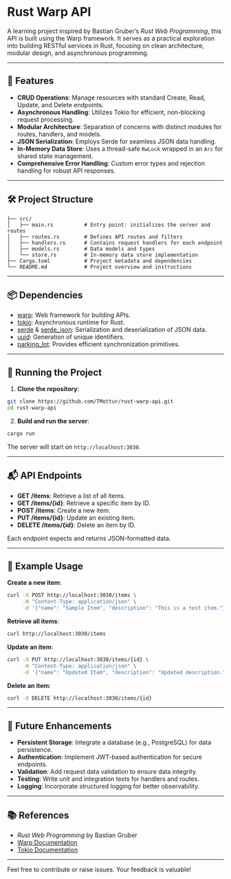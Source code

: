 # Rust Warp API

A learning project inspired by Bastian Gruber’s *Rust Web Programming*, this API is built using the Warp framework. It serves as a practical exploration into building RESTful services in Rust, focusing on clean architecture, modular design, and asynchronous programming.

---

## 🚀 Features

- **CRUD Operations**: Manage resources with standard Create, Read, Update, and Delete endpoints.
- **Asynchronous Handling**: Utilizes Tokio for efficient, non-blocking request processing.
- **Modular Architecture**: Separation of concerns with distinct modules for routes, handlers, and models.
- **JSON Serialization**: Employs Serde for seamless JSON data handling.
- **In-Memory Data Store**: Uses a thread-safe `RwLock` wrapped in an `Arc` for shared state management.
- **Comprehensive Error Handling**: Custom error types and rejection handling for robust API responses.

---

## 🛠 Project Structure

```
├── src/
│   ├── main.rs          # Entry point: initializes the server and routes
│   ├── routes.rs        # Defines API routes and filters
│   ├── handlers.rs      # Contains request handlers for each endpoint
│   ├── models.rs        # Data models and types
│   └── store.rs         # In-memory data store implementation
├── Cargo.toml           # Project metadata and dependencies
└── README.md            # Project overview and instructions
```

---

## 📦 Dependencies

- [warp](https://crates.io/crates/warp): Web framework for building APIs.
- [tokio](https://crates.io/crates/tokio): Asynchronous runtime for Rust.
- [serde](https://crates.io/crates/serde) & [serde_json](https://crates.io/crates/serde_json): Serialization and deserialization of JSON data.
- [uuid](https://crates.io/crates/uuid): Generation of unique identifiers.
- [parking_lot](https://crates.io/crates/parking_lot): Provides efficient synchronization primitives.

---

## 🧪 Running the Project

1. **Clone the repository**:

```bash
git clone https://github.com/TMottur/rust-warp-api.git
cd rust-warp-api
```

2. **Build and run the server**:

```bash
cargo run
```

The server will start on `http://localhost:3030`.

---

## 📬 API Endpoints

- **GET /items**: Retrieve a list of all items.
- **GET /items/{id}**: Retrieve a specific item by ID.
- **POST /items**: Create a new item.
- **PUT /items/{id}**: Update an existing item.
- **DELETE /items/{id}**: Delete an item by ID.

Each endpoint expects and returns JSON-formatted data.

---

## 🧰 Example Usage

**Create a new item**:

```bash
curl -X POST http://localhost:3030/items \
     -H "Content-Type: application/json" \
     -d '{"name": "Sample Item", "description": "This is a test item."}'
```

**Retrieve all items**:

```bash
curl http://localhost:3030/items
```

**Update an item**:

```bash
curl -X PUT http://localhost:3030/items/{id} \
     -H "Content-Type: application/json" \
     -d '{"name": "Updated Item", "description": "Updated description."}'
```

**Delete an item**:

```bash
curl -X DELETE http://localhost:3030/items/{id}
```

---

## 🧭 Future Enhancements

- **Persistent Storage**: Integrate a database (e.g., PostgreSQL) for data persistence.
- **Authentication**: Implement JWT-based authentication for secure endpoints.
- **Validation**: Add request data validation to ensure data integrity.
- **Testing**: Write unit and integration tests for handlers and routes.
- **Logging**: Incorporate structured logging for better observability.

---

## 📚 References

- *Rust Web Programming* by Bastian Gruber
- [Warp Documentation](https://docs.rs/warp)
- [Tokio Documentation](https://docs.rs/tokio)

---

Feel free to contribute or raise issues. Your feedback is valuable!
